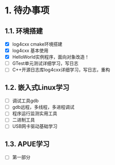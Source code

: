 # 1. 待办事项

## 1.1. 环境搭建

- [x] log4cxx cmake环境搭建
- [x] log4cxx 基本使用
- [x] HelloWorld实例程序，面向对象改造！
- [ ] GTest单元测试详细学习，写日志
- [ ] C++开源日志库log4cxx详细学习，写日志，重构

## 1.2. 嵌入式Linux学习

- [ ] 调试工具gdb
- [ ] gdb远程，多线程，多进程调试
- [ ] 程序运行监测实用工具
- [ ] 二进制工具
- [ ] USB网卡驱动基础学习

## 1.3. APUE学习

- [ ] 第一部分